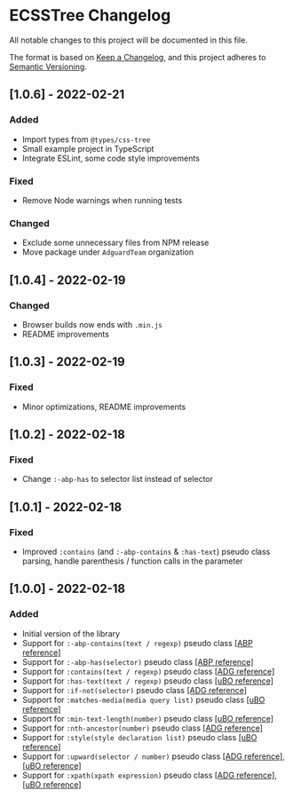# ECSSTree Changelog

All notable changes to this project will be documented in this file.

The format is based on [Keep a Changelog](https://keepachangelog.com/en/1.0.0/), and this project adheres to [Semantic Versioning](https://semver.org/spec/v2.0.0.html).

## [1.0.6] - 2022-02-21

### Added
- Import types from `@types/css-tree`
- Small example project in TypeScript
- Integrate ESLint, some code style improvements

### Fixed
- Remove Node warnings when running tests

### Changed
- Exclude some unnecessary files from NPM release
- Move package under `AdguardTeam` organization

## [1.0.4] - 2022-02-19

### Changed
- Browser builds now ends with `.min.js`
- README improvements

## [1.0.3] - 2022-02-19

### Fixed
- Minor optimizations, README improvements

## [1.0.2] - 2022-02-18

### Fixed
- Change `:-abp-has` to selector list instead of selector

## [1.0.1] - 2022-02-18

### Fixed
- Improved `:contains` (and `:-abp-contains` & `:has-text`) pseudo class parsing, handle parenthesis / function calls in the parameter

## [1.0.0] - 2022-02-18

### Added
- Initial version of the library
- Support for `:-abp-contains(text / regexp)` pseudo class [[ABP reference]](https://help.adblockplus.org/hc/en-us/articles/360062733293#elemhide_css)
- Support for `:-abp-has(selector)` pseudo class [[ABP reference]](https://help.adblockplus.org/hc/en-us/articles/360062733293#elemhide_css)
- Support for `:contains(text / regexp)` pseudo class [[ADG reference]](https://github.com/AdguardTeam/ExtendedCss#extended-css-contains)
- Support for `:has-text(text / regexp)` pseudo class [[uBO reference]](https://github.com/gorhill/uBlock/wiki/Procedural-cosmetic-filters#subjecthas-textneedle)
- Support for `:if-not(selector)` pseudo class [[ADG reference]](https://github.com/AdguardTeam/ExtendedCss#extended-css-if-not)
- Support for `:matches-media(media query list)` pseudo class [[uBO reference]](https://github.com/gorhill/uBlock/wiki/Procedural-cosmetic-filters#subjectmatches-mediaarg)
- Support for `:min-text-length(number)` pseudo class [[uBO reference]](https://github.com/gorhill/uBlock/wiki/Procedural-cosmetic-filters#subjectmin-text-lengthn)
- Support for `:nth-ancestor(number)` pseudo class [[ADG reference]](https://github.com/AdguardTeam/ExtendedCss#extended-css-nth-ancestor)
- Support for `:style(style declaration list)` pseudo class [[uBO reference]](https://github.com/gorhill/uBlock/wiki/Static-filter-syntax#subjectstylearg)
- Support for `:upward(selector / number)` pseudo class [[ADG reference]](https://github.com/AdguardTeam/ExtendedCss#extended-css-upward), [[uBO reference]](https://github.com/gorhill/uBlock/wiki/Procedural-cosmetic-filters#subjectupwardarg)
- Support for `:xpath(xpath expression)` pseudo class [[ADG reference]](https://github.com/AdguardTeam/ExtendedCss#-pseudo-class-xpath), [[uBO reference]](https://github.com/gorhill/uBlock/wiki/Procedural-cosmetic-filters#subjectxpatharg)
